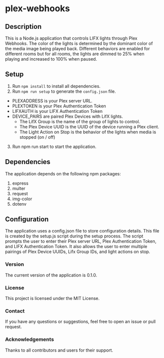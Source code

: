 # plex-webhooks

## Description
This is a Node.js application that controls LIFX lights through Plex Webhooks. The color of the lights is determined by the dominant color of the media image being played back. Different behaviors are enabled for different rooms but for all rooms, the lights are dimmed to 25% when playing and increased to 100% when paused.

## Setup
1. Run `npm install` to install all dependencies.
2. Run `npm run setup` to generate the `config.json` file.
- PLEXADDRESS is your Plex server URL.
- PLEXTOKEN is your Plex Authentication Token
- LIFXAUTH is your LIFX Authentication Token
- DEVICE_PAIRS are paired Plex Devices with LifX lights.
  - The LifX Group is the name of the group of lights to control.
  - The Plex Device UUID is the UUID of the device running a Plex client.
  - The Light Action on Stop is the behavior of the lights when media is stopped (on / off)
3. Run npm run start to start the application.

## Dependencies
The application depends on the following npm packages:
1. express
2. multer
3. request
4. img-color
5. dotenv

## Configuration
The application uses a config.json file to store configuration details. This file is created by the setup.js script during the setup process. The script prompts the user to enter their Plex server URL, Plex Authentication Token, and LIFX Authentication Token. It also allows the user to enter multiple pairings of Plex Device UUIDs, Lifx Group IDs, and light actions on stop.

### Version
The current version of the application is 0.1.0.

### License
This project is licensed under the MIT License.

### Contact
If you have any questions or suggestions, feel free to open an issue or pull request.

### Acknowledgements
Thanks to all contributors and users for their support.